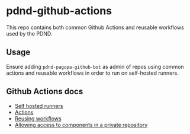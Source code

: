 # pdnd-github-actions

This repo contains both common Github Actions and reusable workflows used by the PDND.

## Usage
Ensure adding `pdnd-pagopa-github-bot` as admin of repos using common actions and reusable workflows in order to run on self-hosted runners.

## Github Actions docs
- [Self hosted runners](https://docs.github.com/en/actions/hosting-your-own-runners/managing-self-hosted-runners/about-self-hosted-runners)
- [Actions](https://docs.github.com/en/actions)
- [Reusing workflows](https://docs.github.com/en/actions/using-workflows/reusing-workflows)
- [Allowing access to components in a private repository](https://docs.github.com/en/repositories/managing-your-repositorys-settings-and-features/enabling-features-for-your-repository/managing-github-actions-settings-for-a-repository#allowing-access-to-components-in-a-private-repository)